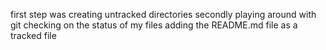 first step was creating untracked directories 
secondly playing around with git 
checking on the status of my files 
adding the README.md file as a tracked file
